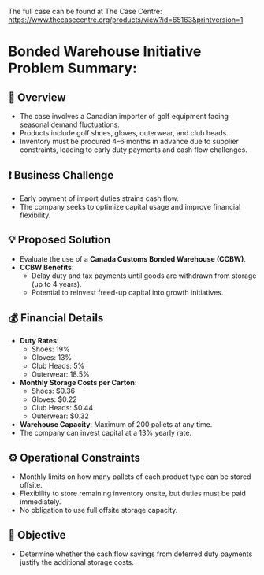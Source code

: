 The full case can be found at The Case Centre: https://www.thecasecentre.org/products/view?id=65163&printversion=1
# Bonded Warehouse Initiative Problem Summary:

## 📌 Overview
- The case involves a Canadian importer of golf equipment facing seasonal demand fluctuations.
- Products include golf shoes, gloves, outerwear, and club heads.
- Inventory must be procured 4–6 months in advance due to supplier constraints, leading to early duty payments and cash flow challenges.

## ❗ Business Challenge
- Early payment of import duties strains cash flow.
- The company seeks to optimize capital usage and improve financial flexibility.

## 💡 Proposed Solution
- Evaluate the use of a **Canada Customs Bonded Warehouse (CCBW)**.
- **CCBW Benefits**:
  - Delay duty and tax payments until goods are withdrawn from storage (up to 4 years).
  - Potential to reinvest freed-up capital into growth initiatives.

## 💰 Financial Details
- **Duty Rates**:
  - Shoes: 19%
  - Gloves: 13%
  - Club Heads: 5%
  - Outerwear: 18.5%
- **Monthly Storage Costs per Carton**:
  - Shoes: \$0.36
  - Gloves: \$0.22
  - Club Heads: \$0.44
  - Outerwear: \$0.32
- **Warehouse Capacity**: Maximum of 200 pallets at any time.
- The company can invest capital at a 13% yearly rate.

## ⚙️ Operational Constraints
- Monthly limits on how many pallets of each product type can be stored offsite.
- Flexibility to store remaining inventory onsite, but duties must be paid immediately.
- No obligation to use full offsite storage capacity.

## 🎯 Objective
- Determine whether the cash flow savings from deferred duty payments justify the additional storage costs.
